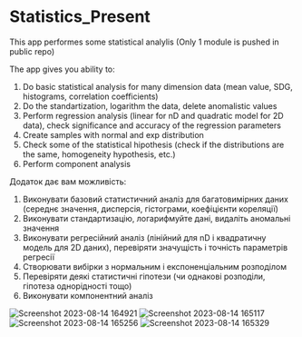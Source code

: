 # Statistics_Present
This app performes some statistical analylis
(Only 1 module is pushed in public repo)

The app gives you ability to:
1. Do basic statistical analysis for many dimension data (mean value, SDG, histograms, correlation coefficients)
2. Do the standartization, logarithm the data, delete anomalistic values
3. Perform regression analysis (linear for nD and quadratic model for 2D data), check significance and accuracy of the regression parameters
4. Create samples with normal and exp distribution
5. Check some of the statistical hipothesis (check if the distributions are the same, homogeneity hypothesis, etc.)
6. Perform component analysis


Додаток дає вам можливість:
1. Виконувати базовий статистичний аналіз для багатовимірних даних (середнє значення, дисперсія, гістограми, коефіцієнти кореляції)
2. Виконувати стандартизацію, логарифмуйте дані, видаліть аномальні значення
3. Виконувати регресійний аналіз (лінійний для nD і квадратичну модель для 2D даних), перевіряти значущість і точність параметрів регресії
4. Створювати вибірки з нормальним і експоненціальним розподілом
5. Перевіряти деякі статистичні гіпотези (чи однакові розподіли, гіпотеза однорідності тощо)
6. Виконувати компонентний аналіз

![Screenshot 2023-08-14 164921](https://github.com/1Dodeo1/Statistics_Present/assets/108928911/32f32304-f534-42ca-aaf3-c20cf8b39410)
![Screenshot 2023-08-14 165117](https://github.com/1Dodeo1/Statistics_Present/assets/108928911/9af960f0-0ca6-43b4-81c2-b02240018362)
![Screenshot 2023-08-14 165256](https://github.com/1Dodeo1/Statistics_Present/assets/108928911/205d68cc-0c56-462b-9064-1f4ed448d49e)
![Screenshot 2023-08-14 165329](https://github.com/1Dodeo1/Statistics_Present/assets/108928911/8b712c67-f361-436a-863a-29d604547688)
